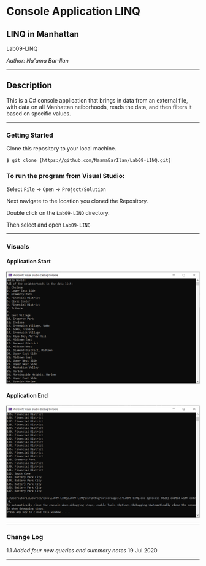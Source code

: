 # Console Application LINQ

## LINQ in Manhattan

Lab09-LINQ

*Author: Na'ama Bar-Ilan*

----

## Description

This is a C# console application that brings in data from an external file, with data on all Manhattan neiborhoods, reads the data, and then filters it based on specific values. 

---

### Getting Started
Clone this repository to your local machine.

```
$ git clone [https://github.com/NaamaBarIlan/Lab09-LINQ.git]
```

### To run the program from Visual Studio:
Select ```File``` -> ```Open``` -> ```Project/Solution```

Next navigate to the location you cloned the Repository.

Double click on the ```Lab09-LINQ``` directory.

Then select and open ```Lab09-LINQ```

---

### Visuals

#### Application Start
![Image 1](Assets/Lab09-Start.png)

#### Application End
![Image 1](Assets/Lab09-End.png)

---

### Change Log

1.1 *Added four new queries and summary notes* 19 Jul 2020

------------------------------
